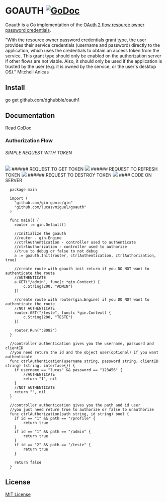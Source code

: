 
# GOAUTH [![GoDoc](http://godoc.org/github.com/lucasvmiguel/goauth1?status.png)](http://godoc.org/github.com/lucasvmiguel/goauth)

Goauth is a Go implementation of the [OAuth 2 flow resource owner password credentials](https://tools.ietf.org/html/rfc6749).

"With the resource owner password credentials grant type, the user provides their service credentials (username and password) directly to the application, which uses the credentials to obtain an access token from the service. This grant type should only be enabled on the authorization server if other flows are not viable. Also, it should only be used if the application is trusted by the user (e.g. it is owned by the service, or the user's desktop OS)." Mitchell Anicas

## Install

  go get github.com/dghubble/oauth1

## Documentation

  Read [GoDoc](http://godoc.org/github.com/lucasvmiguel/goauth)

### Authorization Flow

###### SIMPLE REQUEST WITH TOKEN
<img src="https://pbs.twimg.com/media/CN3P89gWEAEMcuV.png">
###### REQUEST TO GET TOKEN
<img src="https://pbs.twimg.com/media/CN3P89UW8AAMrvj.png">
###### REQUEST TO REFRESH TOKEN
<img src="https://pbs.twimg.com/media/CN3P8-WWgAU1llO.png">
###### REQUEST TO DESTROY TOKEN
<img src="https://pbs.twimg.com/media/CN3P898WoAAIAP_.png">
#### CODE ON SERVER

      package main
      
      import (
      	"github.com/gin-gonic/gin"
      	"github.com/lucasvmiguel/goauth"
      )
      
      func main() {
      	router := gin.Default()
      
      	//Initialize the goauth
      	//router - gin.Engine
      	//ctrlAuthentication - controller used to authenticate
      	//ctrlAuthorization - controller used to authorize
        //true to debug or false to not debug
      	a := goauth.Init(router, ctrlAuthentication, ctrlAuthorization, true)
      
      	//create route with goauth init return if you DO NOT want to authenticate the route
      	//AUTHENTICATE
      	a.GET("/admin", func(c *gin.Context) {
      		c.String(200, "ADMIN")
      	})
      
      	//create route with router(gin.Engine) if you DO NOT want to authenticate the route
      	//NOT AUTHENTICATE
      	router.GET("/teste", func(c *gin.Context) {
      		c.String(200, "TESTE")
      	})
      
      	router.Run(":8082")
      }
      
      //controller authentication gives you the username, password and clientID
      //you need return the id and the object user(optional) if you want authenticate
      func ctrlAuthentication(username string, password string, clientID string) (string, interface{}) {
      	if username == "lucas" && password == "123456" {
      		//AUTHENTICATE
      		return "1", nil
      	}
      	//NOT AUTHENTICATE
      	return "", nil
      }
      
      //controller authentication gives you the path and id user
      //you just need return true to authorize or false to unauthorize
      func ctrlAuthorization(path string, id string) bool {
      	if id == "1" && path == "/profile" {
      		return true
      	}
      	if id == "1" && path == "/admin" {
      		return true
      	}
      	if id == "2" && path == "/teste" {
      		return true
      	}
      
      	return false
      }
      
## License

[MIT License](LICENSE)
